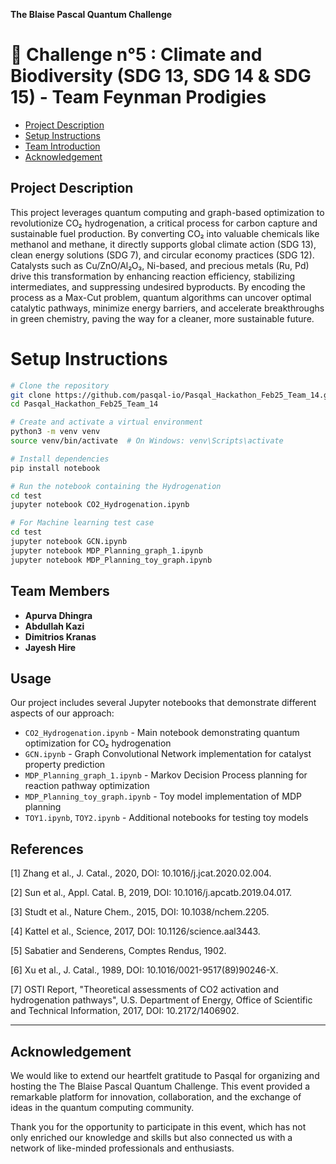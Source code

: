 **The Blaise Pascal Quantum Challenge**
# :space_invader: Challenge n°5 : Climate and Biodiversity (SDG 13, SDG 14 & SDG 15) - Team Feynman Prodigies 

  - [Project Description](#Projectdescription)
- [ Setup Instructions](#SetupInstructions)
-  [Team Introduction](#team-introduction)
- [Acknowledgement](#Acknowledgement)







## Project Description 

This project leverages quantum computing and graph-based optimization to revolutionize CO₂ hydrogenation, a critical process for carbon capture and sustainable fuel production. By converting CO₂ into valuable chemicals like methanol and methane, it directly supports global climate action (SDG 13), clean energy solutions (SDG 7), and circular economy practices (SDG 12). Catalysts such as Cu/ZnO/Al₂O₃, Ni-based, and precious metals (Ru, Pd) drive this transformation by enhancing reaction efficiency, stabilizing intermediates, and suppressing undesired byproducts. By encoding the process as a Max-Cut problem, quantum algorithms can uncover optimal catalytic pathways, minimize energy barriers, and accelerate breakthroughs in green chemistry, paving the way for a cleaner, more sustainable future.



# Setup Instructions
```bash
# Clone the repository
git clone https://github.com/pasqal-io/Pasqal_Hackathon_Feb25_Team_14.git
cd Pasqal_Hackathon_Feb25_Team_14

# Create and activate a virtual environment
python3 -m venv venv
source venv/bin/activate  # On Windows: venv\Scripts\activate

# Install dependencies
pip install notebook

# Run the notebook containing the Hydrogenation 
cd test
jupyter notebook CO2_Hydrogenation.ipynb

# For Machine learning test case
cd test
jupyter notebook GCN.ipynb
jupyter notebook MDP_Planning_graph_1.ipynb
jupyter notebook MDP_Planning_toy_graph.ipynb
```
## Team Members

- **Apurva Dhingra** 
- **Abdullah Kazi** 
- **Dimitrios Kranas** 
- **Jayesh Hire** 
  
## Usage

Our project includes several Jupyter notebooks that demonstrate different aspects of our approach:

* `CO2_Hydrogenation.ipynb` - Main notebook demonstrating quantum optimization for CO₂ hydrogenation
* `GCN.ipynb` - Graph Convolutional Network implementation for catalyst property prediction
* `MDP_Planning_graph_1.ipynb` - Markov Decision Process planning for reaction pathway optimization
* `MDP_Planning_toy_graph.ipynb` - Toy model implementation of MDP planning
* `TOY1.ipynb`, `TOY2.ipynb` - Additional notebooks for testing toy models
## References

[1] Zhang et al., J. Catal., 2020, DOI: 10.1016/j.jcat.2020.02.004.

[2] Sun et al., Appl. Catal. B, 2019, DOI: 10.1016/j.apcatb.2019.04.017.

[3] Studt et al., Nature Chem., 2015, DOI: 10.1038/nchem.2205.

[4] Kattel et al., Science, 2017, DOI: 10.1126/science.aal3443.

[5] Sabatier and Senderens, Comptes Rendus, 1902.

[6] Xu et al., J. Catal., 1989, DOI: 10.1016/0021-9517(89)90246-X.

[7] OSTI Report, "Theoretical assessments of CO2 activation and hydrogenation pathways", U.S. Department of Energy, Office of Scientific and Technical Information, 2017, DOI: 10.2172/1406902.

----------------------

## Acknowledgement
We would like to extend our heartfelt gratitude to Pasqal for organizing and hosting the The Blaise Pascal Quantum Challenge. This event provided a remarkable platform for innovation, collaboration, and the exchange of ideas in the quantum computing community.

Thank you for the opportunity to participate in this event, which has not only enriched our knowledge and skills but also connected us with a network of like-minded professionals and enthusiasts.

